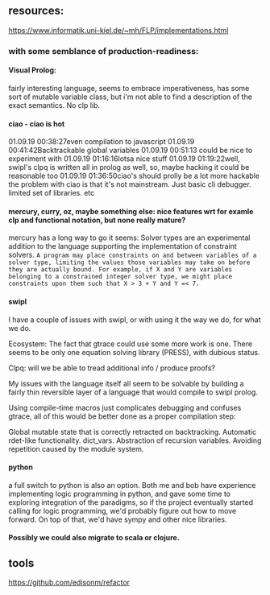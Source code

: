 
## resources:
https://www.informatik.uni-kiel.de/~mh/FLP/implementations.html


### with some semblance of production-readiness:

#### Visual Prolog:
fairly interesting language, seems to embrace imperativeness, has some sort of mutable variable class, but i'm not able to find a description of the exact semantics. No clp lib.


#### ciao - ciao is hot
01.09.19 00:38:27<editable-log-koo>even compilation to javascript 
01.09.19 00:41:42<editable-log-koo>Backtrackable global variables
01.09.19 00:51:13<stoopkid> could be nice to experiment with
01.09.19 01:16:16<editable-log-koo>lotsa nice stuff
01.09.19 01:19:22<editable-log-koo>well, swipl's clpq is written all in prolog as well, so, maybe hacking
 it could be reasonable too
01.09.19 01:36:50<editable-log-koo>ciao's should prolly be a lot more hackable
the problem with ciao is that it's not mainstream. Just basic cli debugger. limited set of libraries. etc

#### mercury, curry, oz, maybe something else: nice features wrt for examle clp and functional notation, but none really mature? 

mercury has a long way to go it seems: Solver types are an experimental addition to the language supporting the implementation of constraint solvers.
`A program may place constraints on and between variables of a solver type, limiting the values those variables may take on before they are actually bound. For example, if X and
Y are variables belonging to a constrained integer solver type, we might place constraints upon them such that X > 3 + Y and Y =< 7. `



#### swipl
I have a couple of issues with swipl, or with using it the way we do, for what we do. 

Ecosystem: The fact that gtrace could use some more work is one. There seems to be only one equation solving library (PRESS), with dubious status. 

Clpq: will we be able to tread additional info / produce proofs?

My issues with the language itself all seem to be solvable by building a fairly thin reversible layer of a language that would compile to swipl prolog. 

Using compile-time macros just complicates debugging and confuses gtrace, all of this would be better done as a proper compilation step:

Global mutable state that is correctly retracted on backtracking. Automatic rdet-like functionality. dict_vars. Abstraction of recursion variables. Avoiding repetition caused by the module system.


#### python

a full switch to python is also an option. Both me and bob have experience implementing logic programming in python, and gave some time to exploring integration of the paradigms, so if the project eventually started calling for logic programming, we'd probably figure out how to move forward. On top of that, we'd have sympy and other nice libraries. 


#### Possibly we could also migrate to scala or clojure.

## tools
https://github.com/edisonm/refactor

